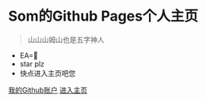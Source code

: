 <!-- _coverpage.md -->

# Som的Github Pages个人主页

> 山山山姆山也是五字神人

- EA=💩
- star plz
- 快点进入主页吧您

[我的Github账户](https://github.com/SSSomSo)
[进入主页](/?id=hi)
